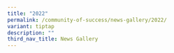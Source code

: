 ```yaml
---
title: "2022"
permalink: /community-of-success/news-gallery/2022/
variant: tiptap
description: ""
third_nav_title: News Gallery
---
```

